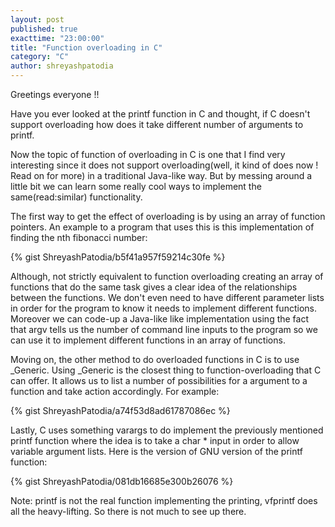 ```yaml
---
layout: post
published: true
exacttime: "23:00:00"
title: "Function overloading in C"
category: "C"
author: shreyashpatodia
---
```


Greetings everyone !!

Have you ever looked at the printf function in C and thought, if C doesn't support overloading how does it take different number of arguments to printf.

Now the topic of function of overloading in C is one that I find very interesting since it does not support overloading(well, it kind of does now ! Read on for more) in a traditional Java-like way. But by messing around a little bit we can learn some really cool ways to implement the same(read:similar) functionality. 


The first way to get the effect of overloading is by using an array of function pointers. An example to a program that uses this is this implementation of finding the nth fibonacci number: 


{% gist ShreyashPatodia/b5f41a957f59214c30fe %}


Although, not strictly equivalent to function overloading creating an array of functions that do the same task gives a clear idea of the relationships between the functions. We don't even need to have different parameter lists in order for the program to know it needs to implement different functions. Moreover we can code-up a Java-like like implementation using the fact that argv tells us the number of command line inputs to the program so we can use it to implement different functions in an array of functions.


Moving on, the other method to do overloaded functions in C is to use _Generic. Using _Generic is the closest thing to function-overloading that C can offer. It allows us to list a number of possibilities for a argument to a function and take action accordingly. For example: 

{% gist ShreyashPatodia/a74f53d8ad61787086ec %}


Lastly, C uses something varargs to do implement the previously mentioned printf function where the idea is to take a char * input in order to allow variable argument lists. 
Here is the version of GNU version of the printf function:

{% gist ShreyashPatodia/081db16685e300b26076 %}

Note: printf is not the real function implementing the printing, vfprintf does all the heavy-lifting. So there is not much to see up there.



